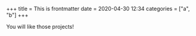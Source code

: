 +++
  title = This is frontmatter
  date = 2020-04-30 12:34
  categories = ["a", "b"]
+++

You will like those projects!